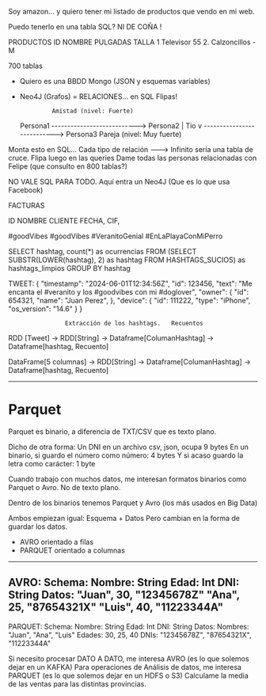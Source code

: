 
Soy amazon... y quiero tener mi listado de productos que vendo en mi web.

Puedo tenerlo en una tabla SQL? NI DE COÑA !

PRODUCTOS
ID   NOMBRE       PULGADAS TALLA
1    Televisor    55
2.   Calzoncillos -        M

700 tablas

- Quiero es una BBDD Mongo (JSON y esquemas variables)
- Neo4J (Grafos) = RELACIONES... en SQL Flipas!

               Amistad (nivel: Fuerte)
    Persona1  ---------------------------> Persona2
                                              | Tio
                                              v
              ---------------------------> Persona3
                Pareja (nivel: Muy fuerte)

Monta esto en SQL... Cada tipo de relación ---> Infinito sería una tabla de cruce.
Flipa luego en las queries
Dame todas las personas relacionadas con Felipe (que consulto en 800 tablas?)

NO VALE SQL PARA TODO. Aquí entra un Neo4J (Que es lo que usa Facebook)


FACTURAS

ID NOMBRE CLIENTE FECHA, CIF, 



#goodVibes
#goodVibes
#VeranitoGenial
#EnLaPlayaConMiPerro

SELECT
    hashtag, count(*) as ocurrencias
FROM
    (SELECT SUBSTR(LOWER(hashtag), 2) as hashtag FROM HASHTAGS_SUCIOS) as hashtags_limpios
GROUP BY
    hashtag


TWEET:
 {
    "timestamp": "2024-06-01T12:34:56Z",
    "id": 123456,
    "text": "Me encanta el #veranito y los #goodvibes con mi #doglover",
    "owner": {
        "id": 654321,
        "name": "Juan Perez",
    },
    "device": {
        "id": 111222,
        "type": "iPhone",
        "os_version": "14.6"
    }
 }



                    Extracción de los hashtags.   Recuentos
 RDD [Tweet]            -> RDD[String]         -> Dataframe[ColumanHashtag] -> Dataframe[hashtag, Recuento]

 DataFrame[5 columnas]  -> RDD[String]         -> Dataframe[ColumanHashtag] -> Dataframe[hashtag, Recuento]


 ---

# Parquet

Parquet es binario, a diferencia de TXT/CSV que es texto plano.

Dicho de otra forma: Un DNI en un archivo csv, json, ocupa 9 bytes
En un binario, si guardo el número como número: 4 bytes
Y si acaso guardo la letra como carácter: 1 byte

Cuando trabajo con muchos datos, me interesan formatos binarios como Parquet o Avro. No de texto plano.

Dentro de los binarios tenemos Parquet y Avro (los más usados en Big Data)

Ambos empiezan igual: Esquema + Datos
Pero cambian en la forma de guardar los datos.
- AVRO orientado a filas
- PARQUET orientado a columnas


---

AVRO:
Schema:
    Nombre: String
    Edad: Int
    DNI: String
Datos:
    "Juan", 30, "12345678Z"
    "Ana",  25, "87654321X"
    "Luis", 40, "11223344A"
---

PARQUET:
Schema:
    Nombre: String
    Edad: Int
    DNI: String
Datos:
    Nombres: "Juan", "Ana", "Luis"
    Edades: 30, 25, 40
    DNIs: "12345678Z", "87654321X", "11223344A"

Si necesito procesar DATO A DATO, me interesa AVRO (es lo que solemos dejar en un KAFKA)
Para operaciones de Análisis de datos, me interesa PARQUET (es lo que solemos dejar en un HDFS o S3)
Calculame la media de las ventas para las distintas provincias.